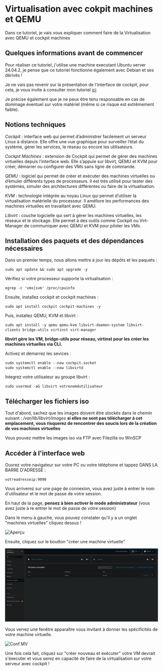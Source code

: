 
# Virtualisation avec cokpit machines et QEMU

Dans ce tutoriel, je vais vous expliquer comment faire de la Virtualisation avec QEMU et cockpit machines

## Quelques informations avant de commencer
Pour réaliser ce tutoriel, j'utilise une machine executant Ubuntu server 24.04.2, je pense que ce tutoriel fonctionne également avec Debian et ses dérivés !

Je ne vais pas revenir sur la présentation de l'interface de cockpit, pour cela, je vous invite à consulter mon tutoriel [ici](https://github.com/Aymen-Hammache/Presentation-et-installation-de-cockpit)

Je précise également que je ne peux être tenu responsable en cas de dommage éventuel sur votre matériel (même si ce risque est extrêmement faible).

## Notions techniques
*Cockpit :* interface web qui permet d’administrer facilement un serveur Linux à distance. Elle offre une vue graphique pour surveiller l’état du système, gérer les services, le réseau ou encore les utilisateurs.

*Cockpit Machines* : extension de Cockpit qui permet de gérer des machines virtuelles depuis l’interface web. Elle s’appuie sur libvirt, QEMU et KVM pour créer, démarrer ou configurer des VMs sans ligne de commande.

*QEMU* : logiciel qui permet de créer et exécuter des machines virtuelles ou d’émuler différents types de processeurs. Il est très utilisé pour tester des systèmes, simuler des architectures différentes ou faire de la virtualisation.

*KVM* : technologie intégrée au noyau Linux qui permet d’utiliser la virtualisation matérielle du processeur. Il améliore les performances des machines virtuelles en travaillant avec QEMU.

*Libvirt* : couche logicielle qui sert à gérer les machines virtuelles, les réseaux et le stockage. Elle permet à des outils comme Cockpit ou Virt-Manager de communiquer avec QEMU et KVM pour piloter les VMs.

## Installation des paquets et des dépendances nécessaires

Dans un premier temps, nous allons mettre à jour les dépôts et les paquets :

```
sudo apt update && sudo apt upgrade -y
```

Vérifiez si votre processeur supporte la virtualisation :

```
egrep -c 'vmx|svm' /proc/cpuinfo
```

Ensuite, installez cockpit et cockpit machines :

```
sudo apt install cockpit cockpit-machines -y
```

Puis, installez QEMU, KVM et libvirt :

```
sudo apt install -y qemu qemu-kvm libvirt-daemon-system libvirt-clients bridge-utils virtinst virt-manager
```
__libvirt gère les VM, bridge-utils pour réseau, virtinst pour les créer les machines virtuelles via CLI.__

Activez et démarrez les sevices :

```
sudo systemctl enable --now cockpit.socket
sudo systemctl enable --now libvirtd
```

Integrez votre utilisateur au groupe libvirt : 

```
sudo usermod -aG libvirt votrenomdutilisateur
```
## Télécharger les fichiers iso

Tout d'abord, sachez que les images doivent être stockés dans le chemin suivant : */var/lib/libvirt/images* __si elles ne sont pas télécharger à cet emplacement, vous risquerez de rencontrer des soucis lors de la création de vos machines virtuelles__

Vous pouvez mettre les images iso via FTP avec Filezilla ou WinSCP

## Accéder à l'interface web

Ouvrez votre navigateur sur votre PC ou votre téléphone et tappez DANS LA BARRE D'ADRESSE :

```
votreadresseip:9090
```

Vous arriverez sur une page de connexion, vous avez juste à entrer le nom d'utilisateur et le mot de passe de votre session.

En haut de la page, __pensez à bien activer le mode administrateur__  (vous avez juste à re entrer le mot de passe de votre session)

Dans le menu à gauche, vous pouvez constater qu'il y a un onglet "machines virtuelles" cliquez dessus !

![Aperçu](Images/aperçu.png)

Ensuite, cliquez sur le boutton "créer une machine virtuelle"

![MV](Images/Machinevirtuelles.png)

Vous verrez une fenêtre apparaître vous invitant à donner les spécificités de votre machine virtuelle.

![Conf MV](Images/Créationmachinevirtuelle.png)

Une fois cela fait, cliquez sur "créer nouveau et exécuter" votre VM devrait s'éxecuter et vous serez en capacité de faire de la virtualisation sur votre serveur avec cockpit !
